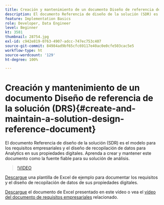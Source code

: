```yaml
---
title: Creación y mantenimiento de un documento Diseño de referencia de la solución (DRS)
description: El documento Referencia de diseño de la solución (SDR) es el modelo para los requisitos empresariales y el diseño de recopilación de datos para Analytics en sus propiedades digitales. Aprenda a crear y mantener este documento como la fuente fiable para su solución de análisis.
feature: Implementation Basics
role: Developer, Data Engineer
level: Beginner
kt: 3581
thumbnail: 28754.jpg
exl-id: c942e819-0763-4907-adcc-747ec753c407
source-git-commit: 84984ad9bf65cfc69117e40ac0e0cfe503cac5e5
workflow-type: ht
source-wordcount: '129'
ht-degree: 100%

---
```


# Creación y mantenimiento de un documento Diseño de referencia de la solución (DRS){#create-and-maintain-a-solution-design-reference-document}

El documento Referencia de diseño de la solución (SDR) es el modelo para los requisitos empresariales y el diseño de recopilación de datos para Analytics en sus propiedades digitales. Aprenda a crear y mantener este documento como la fuente fiable para su solución de análisis.

>[!VIDEO](https://video.tv.adobe.com/v/28754/?quality=12&learn=on)

[Descargue](assets/aa-implementation-playbook.xlsx) una plantilla de Excel de ejemplo para documentar los requisitos y el diseño de recopilación de datos de sus propiedades digitales.

[Descargue](assets/geometrixx-clothiers-brd-sdr.xlsx) el documento de Excel presentado en este vídeo o vea el [vídeo del documento de requisitos empresariales](creating-a-business-requirements-document.md) relacionado.
